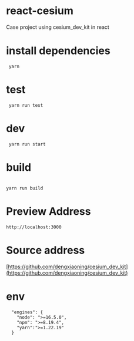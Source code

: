 # react-cesium

Case project using cesium_dev_kit in react

# install dependencies

```
 yarn
```

# test

```
 yarn run test
```

# dev

```
 yarn run start
```

# build

```

yarn run build

```

# Preview Address

```
http://localhost:3000

```

# Source address

[https://github.com/dengxiaoning/cesium_dev_kit](https://github.com/dengxiaoning/cesium_dev_kit)

# env

```
  "engines": {
    "node": ">=16.5.0",
    "npm": ">=8.19.4",
    "yarn":">=1.22.19"
  }
```
